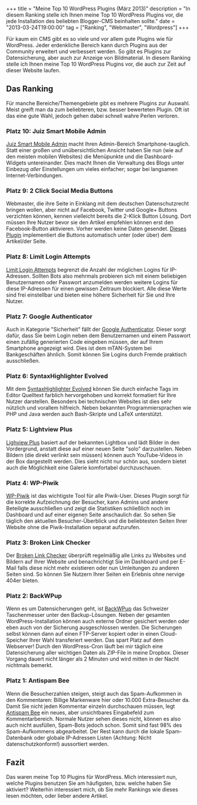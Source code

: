 +++
title       = "Meine Top 10 WordPress Plugins (März 2013)"
description = "In diesem Ranking stelle ich Ihnen meine Top 10 WordPress Plugins vor, die jede Installation des beliebten Blogger-CMS beinhalten sollte."
date        = "2013-03-24T19:00:00"
tag         = ["Ranking", "Webmaster", "Wordpress"]
+++

Für kaum ein CMS gibt es so viele und vor allem gute Plugins wie für WordPress. Jeder erdenkliche Bereich kann durch Plugins aus der Community erweitert und verbessert werden. So gibt es Plugins zur Datensicherung, aber auch zur Anzeige von Bildmaterial. In diesem Ranking stelle ich Ihnen meine Top 10 WordPress Plugins vor, die auch zur Zeit auf dieser Website laufen.

<!--more-->

## Das Ranking
Für manche Bereiche/Themengebiete gibt es mehrere Plugins zur Auswahl. Meist greift man da zum beliebteren, bzw. besser bewerteten Plugin. Oft ist das eine gute Wahl, jedoch gehen dabei schnell wahre Perlen verloren.

### Platz 10: Juiz Smart Mobile Admin
[Juiz Smart Mobile Admin](http://wordpress.org/plugins/juiz-smart-mobile-admin/) macht Ihren Admin-Bereich Smartphone-tauglich. Statt einer großen und unübersichtlichen Ansicht haben Sie nun (wie auf den meisten mobilen Websites) die Menüpunkte und die Dashboard-Widgets untereinander. Dies macht Ihnen die Verwaltung des Blogs unter Einbezug *aller* Einstellungen um vieles einfacher; sogar bei langsamen Internet-Verbindungen.

### Platz 9: 2 Click Social Media Buttons
Webmaster, die ihre Seite in Einklang mit dem deutschen Datenschutzrecht bringen wollen, aber nicht auf Facebook, Twitter und Google+ Buttons verzichten können, kennen vielleicht bereits die 2-Klick Button Lösung. Dort müssen Ihre Nutzer bevor sie den Artikel empfehlen können erst den Facebook-Button aktivieren. Vorher werden keine Daten gesendet. [Dieses Plugin](http://wordpress.org/plugins/2-click-socialmedia-buttons/) implementiert die Buttons automatisch unter (oder über) dem Artikel/der Seite.

### Platz 8: Limit Login Attempts
[Limit Login Attempts](http://wordpress.org/plugins/limit-login-attempts/) begrenzt die Anzahl der möglichen Logins für IP-Adressen. Sollten Bots also mehrmals probieren sich mit einem beliebigen Benutzernamen oder Passwort anzumelden werden weitere Logins für diese IP-Adressen für einen gewissen Zeitraum blockiert. Alle diese Werte sind frei einstellbar und bieten eine höhere Sicherheit für Sie und Ihre Nutzer.

### Platz 7: Google Authenticator
Auch in Kategorie "Sicherheit" fällt der [Google Authenticator](http://wordpress.org/plugins/google-authenticator/). Dieser sorgt dafür, dass Sie beim Login neben dem Benutzernamen und einem Passwort einen zufällig generierten Code eingeben müssen, der auf Ihrem Smartphone angezeigt wird. Dies ist dem mTAN-System bei Bankgeschäften ähnlich. Somit können Sie Logins durch Fremde praktisch ausschließen.

### Platz 6: SyntaxHighlighter Evolved
Mit dem [SyntaxHighlighter Evolved](http://wordpress.org/plugins/syntaxhighlighter/) können Sie durch einfache Tags im Editor Quelltext farblich hervorgehoben und korrekt formatiert für Ihre Nutzer darstellen. Besonders bei technischen Websites ist dies sehr nützlich und vorallem hilfreich. Neben bekannten Programmiersprachen wie PHP und Java werden auch Bash-Skripte und LaTeX unterstützt.

### Platz 5: Lightview Plus
[Lighview Plus](http://wordpress.org/plugins/lightview-plus/) basiert auf der bekannten Lightbox und lädt Bilder in den Vordergrund, anstatt diese auf einer neuen Seite "solo" darzustellen. Neben Bildern (die direkt verlinkt sein müssen) können auch YouTube-Videos in der Box dargestellt werden. Dies sieht nicht nur schön aus, sondern bietet auch die Möglichkeit eine Galerie komfortabel durchzuschauen.

### Platz 4: WP-Piwik
[WP-Piwik](http://wordpress.org/plugins/wp-piwik/) ist das wichtigste Tool für alle Piwik-User. Dieses Plugin sorgt für die korrekte Aufzeichnung der Besucher, kann Admins und andere Beteiligte ausschließen und zeigt die Statistiken schließlich noch im Dashboard und auf einer eigenen Seite anschaulich dar. So sehen Sie täglich den aktuellen Besucher-Überblick und die beliebtesten Seiten Ihrer Website ohne die Piwik-Installation separat aufzurufen.

### Platz 3: Broken Link Checker
Der [Broken Link Checker](http://wordpress.org/plugins/broken-link-checker/) überprüft regelmäßig alle Links zu Websites und Bildern auf Ihrer Website und benachrichtigt Sie im Dashboard und per E-Mail falls diese nicht mehr existieren oder nun Umleitungen zu anderen Seiten sind. So können Sie Nutzern Ihrer Seiten ein Erlebnis ohne nervige 404er bieten.

### Platz 2: BackWPup
Wenn es um Datensicherungen geht, ist [BackWPup](http://wordpress.org/plugins/backwpup/) das Schweizer Taschenmesser unter den Backup-Lösungen. Neben der gesamten WordPress-Installation können auch externe Ordner gesichert werden oder eben auch von der Sicherung ausgeschlossen werden. Die Sicherungen selbst können dann auf einen FTP-Server kopiert oder in einen Cloud-Speicher Ihrer Wahl transferiert werden. Das spart Platz auf dem Webserver! Durch den WordPress-Cron läuft bei mir täglich eine Datensicherung aller wichtigen Daten als ZIP-File in meine Dropbox. Dieser Vorgang dauert nicht länger als 2 Minuten und wird mitten in der Nacht nichtmals bemerkt.

### Platz 1: Antispam Bee
Wenn die Besucherzahlen steigen, steigt auch das Spam-Aufkommen in den Kommentaren: Billige Markenware hier oder 10.000 Extra-Besucher da. Damit Sie nicht jeden Kommentar einzeln durchschauen müssen, legt [Antispam Bee](http://wordpress.org/plugins/antispam-bee/) ein neues, aber unsichtbares Eingabefeld zum Kommentarbereich. Normale Nutzer sehen dieses nicht, können es also auch nicht ausfüllen, Spam-Bots jedoch schon. Somit sind fast 98% des Spam-Aufkommens abgearbeitet. Der Rest kann durch die lokale Spam-Datenbank oder globale IP-Adressen Listen (Achtung: Nicht datenschutzkonform!) aussortiert werden.

## Fazit
Das waren meine Top 10 Plugins für WordPress. Mich interessiert nun, welche Plugins benutzen Sie am häufigsten, bzw. welche haben Sie aktiviert? Weiterhin interessiert mich, ob Sie mehr Rankings wie dieses lesen möchten, oder lieber andere Artikel.
